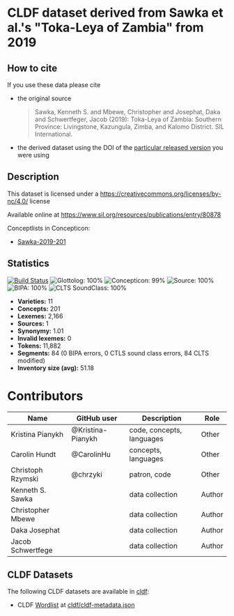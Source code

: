# CLDF dataset derived from Sawka et al.'s "Toka-Leya of Zambia" from 2019

## How to cite

If you use these data please cite
- the original source
  > Sawka, Kenneth S. and Mbewe, Christopher and Josephat, Daka and Schwertfeger, Jacob (2019): Toka-Leya of Zambia: Southern Province: Livingstone, Kazungula, Zimba, and Kalomo District. SIL International.
- the derived dataset using the DOI of the [particular released version](../../releases/) you were using

## Description


This dataset is licensed under a https://creativecommons.org/licenses/by-nc/4.0/ license

Available online at https://www.sil.org/resources/publications/entry/80878


Conceptlists in Concepticon:
- [Sawka-2019-201](https://concepticon.clld.org/contributions/Sawka-2019-201)
## Statistics


[![Build Status](https://travis-ci.org/lexibank/sawkatokaleya.svg?branch=master)](https://travis-ci.org/lexibank/sawkatokaleya)
![Glottolog: 100%](https://img.shields.io/badge/Glottolog-100%25-brightgreen.svg "Glottolog: 100%")
![Concepticon: 99%](https://img.shields.io/badge/Concepticon-99%25-brightgreen.svg "Concepticon: 99%")
![Source: 100%](https://img.shields.io/badge/Source-100%25-brightgreen.svg "Source: 100%")
![BIPA: 100%](https://img.shields.io/badge/BIPA-100%25-brightgreen.svg "BIPA: 100%")
![CLTS SoundClass: 100%](https://img.shields.io/badge/CLTS%20SoundClass-100%25-brightgreen.svg "CLTS SoundClass: 100%")

- **Varieties:** 11
- **Concepts:** 201
- **Lexemes:** 2,166
- **Sources:** 1
- **Synonymy:** 1.01
- **Invalid lexemes:** 0
- **Tokens:** 11,882
- **Segments:** 84 (0 BIPA errors, 0 CTLS sound class errors, 84 CLTS modified)
- **Inventory size (avg):** 51.18

# Contributors

Name               | GitHub user          | Description                          | Role
---                | ---                  | ---                                  | ---
Kristina Pianykh   | @Kristina-Pianykh    | code, concepts, languages            | Other 
Carolin Hundt      | @CarolinHu           | concepts, languages                  | Other 
Christoph Rzymski  | @chrzyki             | patron, code                         | Other 
Kenneth S. Sawka  | | data collection | Author
Christopher Mbewe | | data collection | Author 
Daka Josephat     | | data collection | Author 
Jacob Schwertfege | | data collection | Author 




## CLDF Datasets

The following CLDF datasets are available in [cldf](cldf):

- CLDF [Wordlist](https://github.com/cldf/cldf/tree/master/modules/Wordlist) at [cldf/cldf-metadata.json](cldf/cldf-metadata.json)